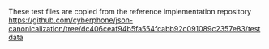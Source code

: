These test files are copied from the reference implementation repository
https://github.com/cyberphone/json-canonicalization/tree/dc406ceaf94b5fa554fcabb92c091089c2357e83/testdata
